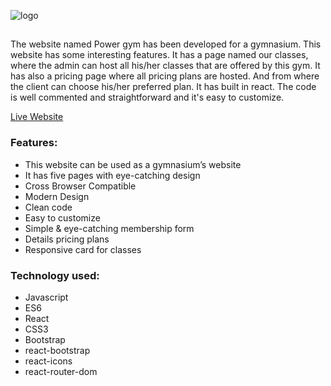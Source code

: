 ![logo](https://www.linkpicture.com/q/Untitled-1_28.png)
##
The website named Power gym has been developed for a gymnasium. This website has some interesting features. It has a page named our classes, where the admin can host all his/her classes that are offered by this gym. It has also a pricing page where all pricing plans are hosted. And from where the client can choose his/her preferred plan. It has built in react. The code is well commented and straightforward and it's easy to customize.

[Live Website](https://power-gym-rb.netlify.app/)

### Features:
* This website can be used as a gymnasium’s website
*	It has five pages with eye-catching design
*	Cross Browser Compatible
*	Modern Design
*	Clean code
*	Easy to customize
*	Simple & eye-catching membership form
*	Details pricing plans
*	Responsive card for classes

### Technology used:
* Javascript
* ES6
* React
* CSS3
* Bootstrap
* react-bootstrap
* react-icons
* react-router-dom
